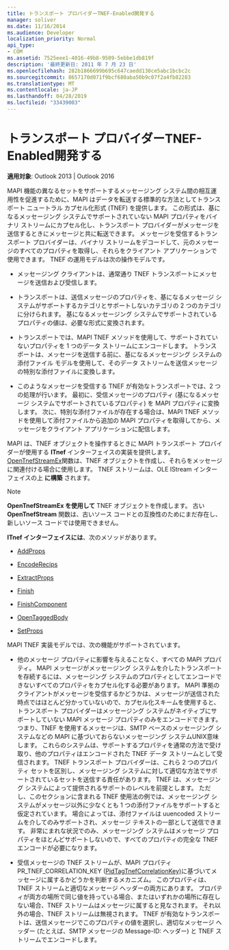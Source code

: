 ```yaml
---
title: トランスポート プロバイダーTNEF-Enabled開発する
manager: soliver
ms.date: 11/16/2014
ms.audience: Developer
localization_priority: Normal
api_type:
- COM
ms.assetid: 7525eee1-4016-49b8-9509-5ebbe1db819f
description: '最終更新日: 2011 年 7 月 23 日'
ms.openlocfilehash: 282b1866699b695c647caedd130ce5abc1bcbc2c
ms.sourcegitcommit: 8657170d071f9bcf680aba50b9c07f2a4fb82283
ms.translationtype: MT
ms.contentlocale: ja-JP
ms.lasthandoff: 04/28/2019
ms.locfileid: "33439003"
---
```

# <a name="developing-a-tnef-enabled-transport-provider"></a>トランスポート プロバイダーTNEF-Enabled開発する

  
  
**適用対象**: Outlook 2013 | Outlook 2016 
  
MAPI 機能の異なるセットをサポートするメッセージング システム間の相互運用性を促進するために、MAPI はデータを転送する標準的な方法としてトランスポート ニュートラル カプセル化形式 (TNEF) を提供します。 この形式は、基になるメッセージング システムでサポートされていない MAPI プロパティをバイナリ ストリームにカプセル化し、トランスポート プロバイダーがメッセージを送信するときにメッセージと共に転送できます。 メッセージを受信するトランスポート プロバイダーは、バイナリ ストリームをデコードして、元のメッセージのすべてのプロパティを取得し、それらをクライアント アプリケーションで使用できます。 TNEF の運用モデルは次の操作モデルです。
  
- メッセージング クライアントは、通常通り TNEF トランスポートにメッセージを送信および受信します。
    
- トランスポートは、送信メッセージのプロパティを、基になるメッセージ システムがサポートするカテゴリとサポートしないカテゴリの 2 つのカテゴリに分けられます。 基になるメッセージング システムでサポートされているプロパティの値は、必要な形式に変換されます。
    
- トランスポートでは、MAPI TNEF メソッドを使用して、サポートされていないプロパティを 1 つのデータ ストリームにエンコードします。 トランスポートは、メッセージを送信する前に、基になるメッセージング システムの添付ファイル モデルを使用して、そのデータ ストリームを送信メッセージの特別な添付ファイルに変換します。
    
- このようなメッセージを受信する TNEF が有効なトランスポートでは、2 つの処理が行います。 最初に、受信メッセージのプロパティ (基になるメッセージ システムでサポートされているプロパティ) を MAPI プロパティに変換します。 次に、特別な添付ファイルが存在する場合は、MAPI TNEF メソッドを使用して添付ファイルから追加の MAPI プロパティを取得してから、メッセージをクライアント アプリケーションに配信します。
    
MAPI は、TNEF オブジェクトを操作するときに MAPI トランスポート プロバイダーが使用する **ITnef** インターフェイスの実装を提供します。 [OpenTnefStreamEx](opentnefstreamex.md)関数は、TNEF オブジェクトを作成し、それらをメッセージに関連付ける場合に使用します。 TNEF ストリームは、OLE IStream インターフェイスの上 **に構築** されます。 
  
> [!NOTE]
> **OpenTnefStreamEx を使用して** TNEF オブジェクトを作成します。 古い **OpenTnefStream** 関数は、古いソース コードとの互換性のためにまだ存在し、新しいソース コードでは使用できません。 
  
**ITnef インターフェイスには**、次のメソッドがあります。 
  
- [AddProps](itnef-addprops.md)
    
- [EncodeRecips](itnef-encoderecips.md)
    
- [ExtractProps](itnef-extractprops.md)
    
- [Finish](itnef-finish.md)
    
- [FinishComponent](itnef-finishcomponent.md)
    
- [OpenTaggedBody](itnef-opentaggedbody.md)
    
- [SetProps](itnef-setprops.md)
    
MAPI TNEF 実装モデルでは、次の機能がサポートされています。
  
- 他のメッセージ プロパティに影響を与えることなく、すべての MAPI プロパティ。 MAPI メッセージがメッセージング システムを介したトランスポートを存続するには、メッセージング システムのプロパティとしてエンコードできないすべてのプロパティをカプセル化する必要があります。 MAPI 準拠のクライアントがメッセージを受信するかどうかは、メッセージが送信された時点ではほとんど分かっていないので、カプセル化スキームを使用すると、トランスポート プロバイダーはメッセージング システムがネイティブにサポートしていない MAPI メッセージ プロパティのみをエンコードできます。 つまり、TNEF を使用するメッセージは、SMTP ベースのメッセージング システムなどの MAPI に基づいておらないメッセージング システムUNIX意味します。 これらのシステムは、サポートするプロパティを通常の方法で受け取り、他のプロパティはエンコードされた TNEF データ ストリームとして受信されます。 TNEF トランスポート プロバイダーは、これら 2 つのプロパティ セットを区別し、メッセージング システムに対して適切な方法でサポートされているセットを送信する責任があります。 TNEF は、メッセージング システムによって提供されるサポートのレベルを前提とします。 ただし、このセクションに含まれる TNEF 使用法の例では、メッセージング システムがメッセージ以外に少なくとも 1 つの添付ファイルをサポートすると仮定されています。 場合によっては、添付ファイルは uuencoded ストリームを介してのみサポートされ、メッセージ テキストの一部として送信できます。 非常にまれな状況でのみ、メッセージング システムはメッセージ プロパティをほとんどサポートしないので、すべてのプロパティの完全な TNEF エンコードが必要になります。
    
- 受信メッセージの TNEF ストリームが、MAPI プロパティ PR_TNEF_CORRELATION_KEY ([PidTagTnefCorrelationKey)](pidtagtnefcorrelationkey-canonical-property.md)に基づいてメッセージに属するかどうかを判断するメカニズム。  このプロパティは、TNEF ストリームと適切なメッセージ ヘッダーの両方にあります。 プロパティが両方の場所で同じ値を持っている場合、またはいずれかの場所に存在しない場合、TNEF ストリームはメッセージに属すると見なされます。 それ以外の場合、TNEF ストリームは無視されます。 TNEF が有効なトランスポートは、送信メッセージでこのプロパティの値を選択し、適切なメッセージ ヘッダー (たとえば、SMTP メッセージの Message-ID: ヘッダー) と TNEF ストリームでエンコードします。
    

